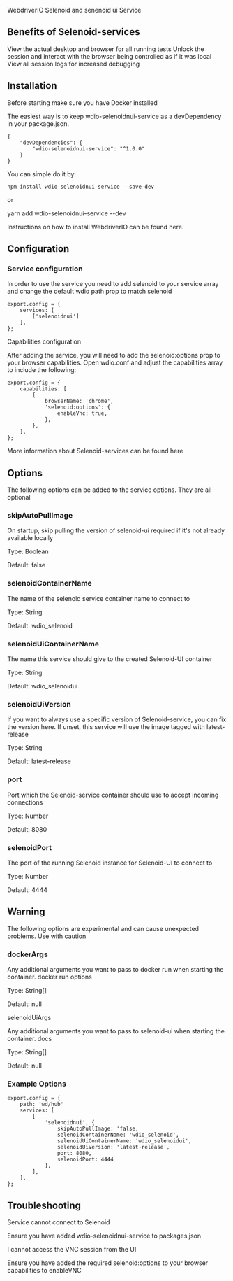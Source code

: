 WebdriverIO Selenoid and senenoid ui Service

## Benefits of Selenoid-services

View the actual desktop and browser for all running tests
Unlock the session and interact with the browser being controlled as if it was local
View all session logs for increased debugging

## Installation

Before starting make sure you have Docker installed

The easiest way is to keep wdio-selenoidnui-service as a devDependency in your package.json.
```
{
    "devDependencies": {
        "wdio-selenoidnui-service": "^1.0.0"
    }
}
```

You can simple do it by:
```
npm install wdio-selenoidnui-service --save-dev
```
or

yarn add wdio-selenoidnui-service --dev

Instructions on how to install WebdriverIO can be found here.

## Configuration

### Service configuration

In order to use the service you need to add selenoid to your service array and change the default wdio path prop to match selenoid
```
export.config = {
    services: [
        ['selenoidnui']
    ],
};
```

Capabilities configuration

After adding the service, you will need to add the selenoid:options prop to your browser capabilities. Open wdio.conf and adjust the capabilities array to include the following:
```
export.config = {
    capabilities: [
        {
            browserName: 'chrome',
            'selenoid:options': {
                enableVnc: true,
            },
        },
    ],
};
```

More information about Selenoid-services can be found here

## Options

The following options can be added to the service options. They are all optional

### skipAutoPullImage

On startup, skip pulling the version of selenoid-ui required if it's not already available locally

Type: Boolean

Default: false

### selenoidContainerName

The name of the selenoid service container name to connect to

Type: String

Default: wdio_selenoid

### selenoidUiContainerName

The name this service should give to the created Selenoid-UI container

Type: String

Default: wdio_selenoidui

### selenoidUiVersion

If you want to always use a specific version of Selenoid-service, you can fix the version here. If unset, this service will use the image tagged with latest-release

Type: String

Default: latest-release

### port

Port which the Selenoid-service container should use to accept incoming connections

Type: Number

Default: 8080

### selenoidPort

The port of the running Selenoid instance for Selenoid-UI to connect to

Type: Number

Default: 4444

## Warning

The following options are experimental and can cause unexpected problems. Use with caution

### dockerArgs

Any additional arguments you want to pass to docker run when starting the container. docker run options

Type: String[]

Default: null

selenoidUiArgs

Any additional arguments you want to pass to selenoid-ui when starting the container. docs

Type: String[]

Default: null

### Example Options
```
export.config = {
    path: 'wd/hub'
    services: [
        [
            'selenoidnui', { 
                skipAutoPullImage: 'false,
                selenoidContainerName: 'wdio_selenoid',
                selenoidUiContainerName: 'wdio_selenoidui',
                selenoidUiVersion: 'latest-release',
                port: 8080,
                selenoidPort: 4444
            },
        ],
    ],
};
```

## Troubleshooting

Service cannot connect to Selenoid

Ensure you have added wdio-selenoidnui-service to packages.json

I cannot access the VNC session from the UI

Ensure you have added the required selenoid:options to your browser capabilities to enableVNC
